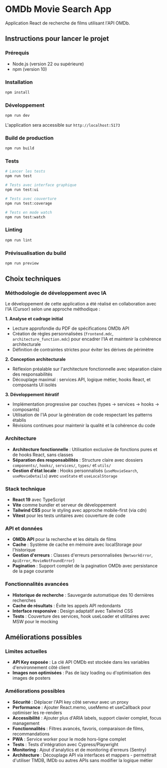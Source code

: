 # OMDb Movie Search App

Application React de recherche de films utilisant l'API OMDb.

## Instructions pour lancer le projet

### Prérequis
- Node.js (version 22 ou supérieure)
- npm (version 10)

### Installation
```bash
npm install
```

### Développement
```bash
npm run dev
```
L'application sera accessible sur `http://localhost:5173`

### Build de production
```bash
npm run build
```

### Tests
```bash
# Lancer les tests
npm run test

# Tests avec interface graphique
npm run test:ui

# Tests avec couverture
npm run test:coverage

# Tests en mode watch
npm run test:watch
```

### Linting
```bash
npm run lint
```

### Prévisualisation du build
```bash
npm run preview
```


## Choix techniques

### Méthodologie de développement avec IA

Le développement de cette application a été réalisé en collaboration avec l'IA (Cursor) selon une approche méthodique :

**1. Analyse et cadrage initial**
- Lecture approfondie du PDF de spécifications OMDb API
- Création de règles personnalisées (`frontend.mdc`, `architecture_function.mdc`) pour encadrer l'IA et maintenir la cohérence architecturale
- Définition de contraintes strictes pour éviter les dérives de périmètre

**2. Conception architecturale**
- Réflexion préalable sur l'architecture fonctionnelle avec séparation claire des responsabilités
- Découplage maximal : services API, logique métier, hooks React, et composants UI isolés

**3. Développement itératif**
- Implémentation progressive par couches (types → services → hooks → composants)
- Utilisation de l'IA pour la génération de code respectant les patterns établis
- Révisions continues pour maintenir la qualité et la cohérence du code

### Architecture
- **Architecture fonctionnelle** : Utilisation exclusive de fonctions pures et de hooks React, sans classes
- **Séparation des responsabilités** : Structure claire avec dossiers `components/`, `hooks/`, `services/`, `types/` et `utils/`
- **Gestion d'état locale** : Hooks personnalisés (`useMovieSearch`, `useMovieDetails`) avec `useState` et `useLocalStorage`

### Stack technique
- **React 19** avec TypeScript 
- **Vite** comme bundler et serveur de développement
- **Tailwind CSS** pour le styling avec approche mobile-first (via cdn)
- **Vitest** pour les tests unitaires avec couverture de code 

### API et données
- **OMDb API** pour la recherche et les détails de films
- **Cache** : Système de cache en mémoire avec localStorage pour l'historique
- **Gestion d'erreurs** : Classes d'erreurs personnalisées (`NetworkError`, `ApiError`, `MovieNotFoundError`)
- **Pagination** : Support complet de la pagination OMDb avec persistance de la page courante

### Fonctionnalités avancées
- **Historique de recherche** : Sauvegarde automatique des 10 dernières recherches
- **Cache de résultats** : Évite les appels API redondants
- **Interface responsive** : Design adaptatif avec Tailwind CSS
- **Tests** : Couverture des services, hook useLoader et utilitaires avec MSW pour le mocking

## Améliorations possibles

### Limites actuelles
- **API Key exposée** : La clé API OMDb est stockée dans les variables d'environnement côté client
- **Images non optimisées** : Pas de lazy loading ou d'optimisation des images de posters

### Améliorations possibles
- **Sécurité** : Déplacer l'API key côté serveur avec un proxy
- **Performance** : Ajouter React.memo, useMemo et useCallback pour optimiser les re-renders
- **Accessibilité** : Ajouter plus d'ARIA labels, support clavier complet, focus management
- **Fonctionnalités** : Filtres avancés, favoris, comparaison de films, recommandations
- **PWA** : Service worker pour le mode hors-ligne complet
- **Tests** : Tests d'intégration avec Cypress/Playwright
- **Monitoring** : Ajout d'analytics et de monitoring d'erreurs (Sentry)
- **Architecture** : Découplage API via interfaces et mappers - permettrait d'utiliser TMDB, IMDb ou autres APIs sans modifier la logique métier
